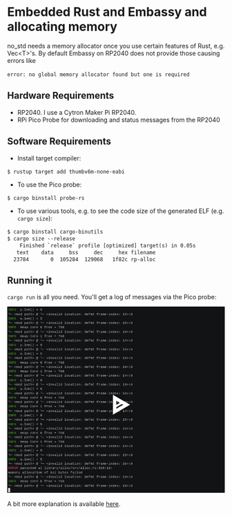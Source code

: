 # Embedded Rust and Embassy and allocating memory

no_std needs a memory allocator once you use certain features of Rust, e.g. Vec\<T\>'s.
By default Embassy on RP2040 does not provide those causing errors like

`error: no global memory allocator found but one is required`


## Hardware Requirements

* RP2040. I use a Cytron Maker Pi RP2040.
* RPi Pico Probe for downloading and status messages from the RP2040

## Software Requirements

* Install target compiler:

```
$ rustup target add thumbv6m-none-eabi
```

* To use the Pico probe:

```
$ cargo binstall probe-rs
```

* To use various tools, e.g. to see the code size of the generated ELF (e.g. `cargo size`):

```
$ cargo binstall cargo-binutils
$ cargo size --release
    Finished `release` profile [optimized] target(s) in 0.05s
   text    data     bss     dec     hex filename
  23784       0  105284  129068   1f82c rp-alloc
```

## Running it

`cargo run` is all you need. You'll get a log of messages via the Pico probe:


[<img src="img/screenshot.png">](https://asciinema.org/a/687158)

A bit more explanation is available [here](https://wordpress.com/post/hkubota.wordpress.com/2179).
